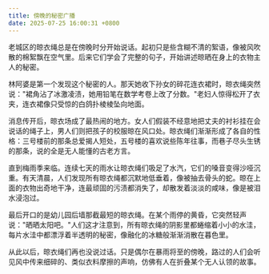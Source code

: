 ```yaml
---
title: 傍晚的秘密广播
date: 2025-07-25 16:00:31 +0800
---
```


老城区的晾衣绳总是在傍晚时分开始说话。起初只是些含糊不清的絮语，像被风吹散的棉絮飘在空气里。后来它们学会了完整的句子，开始讲述晾晒在身上的衣物主人的秘密。

林阿婆是第一个发现这个秘密的人。那天她收下孙女的碎花连衣裙时，晾衣绳突然说："裙角沾了冰激凌渍，她用铅笔在数学考卷上改了分数。"老妇人惊得松开了衣夹，连衣裙像只受惊的白鸽扑棱棱坠向地面。

消息传开后，晾衣场成了最热闹的地方。女人们假装不经意地把丈夫的衬衫挂在会说话的绳子上，男人们则把孩子的校服晾在风口处。晾衣绳们渐渐形成了各自的性格：三号楼前的那条总爱揭人短处，五号楼的喜欢说些陈年往事，而巷子尽头生锈的那条，说的全是无人能懂的古老方言。

直到梅雨季来临。连续七天的雨水让晾衣绳们吸足了水汽，它们的嗓音变得沙哑沉重。有天清晨，人们发现所有晾衣绳都沉默地低垂着，像被抽去骨头的蛇。晾在上面的衣物出奇地干净，连最顽固的污渍都消失了，却散发着淡淡的咸味，像是被泪水浸泡过。

最后开口的是幼儿园后墙那截最短的晾衣绳。在某个雨停的黄昏，它突然轻声说："晒晒太阳吧。"人们这才注意到，所有晾衣绳的阴影里都蜷缩着小小的水洼，每片水洼中都漂浮着半透明的秘密，像融化的冰糖般渐渐消散在暮色里。

从此以后，晾衣绳们再也没说过话。只是偶尔在暴雨将至的傍晚，路过的人们会听见风中传来细碎的、类似衣料摩擦的声响，仿佛有人在折叠某个无人认领的故事。
